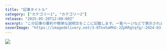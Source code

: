 ```yaml
---
title: "記事タイトル"
category: ["カテゴリー1", "カテゴリー2"]
release: "2025-05-20T12:00:00Z"
excerpt: "この記事の要約や簡単な説明文をここに記載します。一覧ページなどで表示されます。"
coverImage: "https://imagedelivery.net/3-0TnxhaMhG-JZpRRgtqfg/-2024-03-05-130918-1747749012050/public"
---
```


![](./S1.png)
